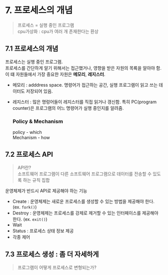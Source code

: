 # 7. 프로세스의 개념

> 프로세스 = 실행 중인 프로그램  
> cpu가상화 : cpu가 여러 개 존재한다는 환상

## 7.1 프로세스의 개념
프로세스는 실행 중인 프로그램.  
프로세스를 간단하게 알기 위해서는 접근했거나, 영향을 받은 자원의 목룍을 알아야 함.  
이 떄 자원들에서 가장 중요한 자원은 __메모리__, __레지스터__.
- 메모리 : adddress space. 명령어가 접근하는 공간, 실행 프로그램이 읽고 쓰는 데이터도 저장되어 있음.
- 레지스터 : 많은 명렁어들이 레지스터를 직접 읽거나 갱신함. 특히 PC(program counter)은 프로그램의 어느 명령어가 실행 중인지를 알려줌.

	### Policy & Mechanism  
    policy - which  
	Mechanism - how

## 7.2 프로세스 API
> API란?  
소프트웨어 프로그램이 다른 소프트웨어 프로그램으로 데이터를 전송할 수 있도록 하는 규칙 집합

운영체제가 반드시 API로 제공해야 하는 기능  
- Create : 운영체제는 새로운 프로세스를 생성할 수 있는 방법을 제공해야 한다. (ex. `fork()`)
- Destroy : 운영체제는 프로세스를 강제로 제거할 수 있는 인터페이스를 제공해야 한다. (ex. `exit()`)
- Wait
- Status : 프로세스 상태 정보 제공
- 각종 제어

## 7.3 프로세스 생성 : 좀 더 자세하게

> 프로그램이 어떻게 프로세스로 변형되는가?
